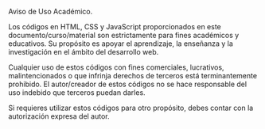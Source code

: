 Aviso de Uso Académico.

Los códigos en HTML, CSS y JavaScript proporcionados en este documento/curso/material son estrictamente para fines académicos y educativos. 
Su propósito es apoyar el aprendizaje, la enseñanza y la investigación en el ámbito del desarrollo web.

Cualquier uso de estos códigos con fines comerciales, lucrativos, malintencionados o que infrinja derechos de terceros está terminantemente prohibido. 
El autor/creador de estos códigos no se hace responsable del uso indebido que terceros puedan darles.

Si requieres utilizar estos códigos para otro propósito, debes contar con la autorización expresa del autor.
